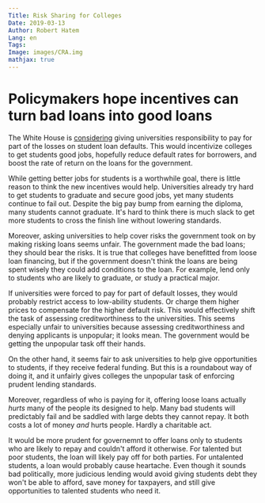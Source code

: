 ```yaml
---
Title: Risk Sharing for Colleges
Date: 2019-03-13
Author: Robert Hatem
Lang: en
Tags:
Image: images/CRA.img
mathjax: true
---
```


# Policymakers hope incentives can turn bad loans into good loans

The White House is [considering](https://www.wsj.com/articles/white-house-might-put-colleges-on-the-hook-for-student-loans-11552406110?mod=e2fb&fbclid=IwAR1knGWkLnUNmqVkQUofMJq7Seylq-z07inOdEcZsPCRVroRQk6Ho_08Bjk) giving universities responsibility to pay for part of the losses on student loan defaults. This would incentivize colleges to get students good jobs, hopefully reduce default rates for borrowers, and boost the rate of return on the loans for the government.

While getting better jobs for students is a worthwhile goal, there is little reason to think the new incentives would help. Universities already try hard to get students to graduate and secure good jobs, yet many students continue to fail out. Despite the big pay bump from earning the diploma, many students cannot graduate. It's hard to think there is much slack to get more students to cross the finish line without lowering standards.

Moreover, asking universities to help cover risks the government took on by making risking loans seems unfair. The government made the bad loans; they should bear the risks. It is true that colleges have benefitted from loose loan financing, but if the government doesn't think the loans are being spent wisely they could add conditions to the loan. For example, lend only to students who are likely to graduate, or study a practical major.

If universities were forced to pay for part of default losses, they would probably restrict access to low-ability students. Or charge them higher prices to compensate for the higher default risk. This would effectively shift the task of assessing creditworthiness to the universities. This seems especially unfair to universities because assessing creditworthiness and denying applicants is unpopular; it looks mean. The government would be getting the unpopular task off their hands.

On the other hand, it seems fair to ask universities to help give opportunities to students, if they receive federal funding. But this is a roundabout way of doing it, and it unfairly gives colleges the unpopular task of enforcing prudent lending standards.

Moreover, regardless of who is paying for it, offering loose loans actually _hurts_ many of the people its designed to help. Many bad students will predictably fail and be saddled with large debts they cannot repay. It both costs a lot of money _and_ hurts people. Hardly a charitable act.

It would be more prudent for governemnt to offer loans only to students who are likely to repay and couldn't afford it otherwise. For talented but poor students, the loan will likely pay off for both parties. For untalented students, a loan would probably cause heartache. Even though it sounds bad politically, more judicious lending would avoid giving students debt they won't be able to afford, save money for taxpayers, and still give opportunities to talented students who need it.
